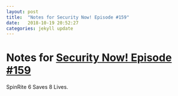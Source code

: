 ```yaml
---
layout: post
title:  "Notes for Security Now! Episode #159"
date:   2018-10-19 20:52:27
categories: jekyll update
---
```


# Notes for [Security Now! Episode #159][1]

SpinRite 6 Saves 8 Lives.

[1]: https://web.archive.org/web/20160629202200/https://www.grc.com/sn/sn-159.htm
